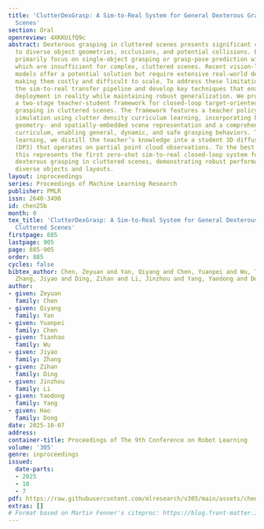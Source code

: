 ```yaml
---
title: 'ClutterDexGrasp: A Sim-to-Real System for General Dexterous Grasping in Cluttered
  Scenes'
section: Oral
openreview: 4XKKUifQ9c
abstract: Dexterous grasping in cluttered scenes presents significant challenges due
  to diverse object geometries, occlusions, and potential collisions. Existing methods
  primarily focus on single-object grasping or grasp-pose prediction without interaction,
  which are insufficient for complex, cluttered scenes. Recent vision-language-action
  models offer a potential solution but require extensive real-world demonstrations,
  making them costly and difficult to scale. To address these limitations, we revisit
  the sim-to-real transfer pipeline and develop key techniques that enable zero-shot
  deployment in reality while maintaining robust generalization. We propose ClutterDexGrasp,
  a two-stage teacher-student framework for closed-loop target-oriented dexterous
  grasping in cluttered scenes. The framework features a teacher policy trained in
  simulation using clutter density curriculum learning, incorporating both a novel
  geometry- and spatially-embedded scene representation and a comprehensive safety
  curriculum, enabling general, dynamic, and safe grasping behaviors. Through imitation
  learning, we distill the teacher’s knowledge into a student 3D diffusion policy
  (DP3) that operates on partial point cloud observations. To the best of our knowledge,
  this represents the first zero-shot sim-to-real closed-loop system for target oriented
  dexterous grasping in cluttered scenes, demonstrating robust performance across
  diverse objects and layouts.
layout: inproceedings
series: Proceedings of Machine Learning Research
publisher: PMLR
issn: 2640-3498
id: chen25b
month: 0
tex_title: 'ClutterDexGrasp: A Sim-to-Real System for General Dexterous Grasping in
  Cluttered Scenes'
firstpage: 885
lastpage: 905
page: 885-905
order: 885
cycles: false
bibtex_author: Chen, Zeyuan and Yan, Qiyang and Chen, Yuanpei and Wu, Tianhao and
  Zhang, Jiyao and Ding, Zihan and Li, Jinzhou and Yang, Yaodong and Dong, Hao
author:
- given: Zeyuan
  family: Chen
- given: Qiyang
  family: Yan
- given: Yuanpei
  family: Chen
- given: Tianhao
  family: Wu
- given: Jiyao
  family: Zhang
- given: Zihan
  family: Ding
- given: Jinzhou
  family: Li
- given: Yaodong
  family: Yang
- given: Hao
  family: Dong
date: 2025-10-07
address:
container-title: Proceedings of The 9th Conference on Robot Learning
volume: '305'
genre: inproceedings
issued:
  date-parts:
  - 2025
  - 10
  - 7
pdf: https://raw.githubusercontent.com/mlresearch/v305/main/assets/chen25b/chen25b.pdf
extras: []
# Format based on Martin Fenner's citeproc: https://blog.front-matter.io/posts/citeproc-yaml-for-bibliographies/
---
```

